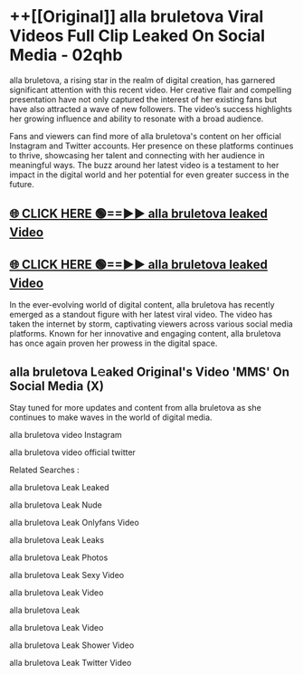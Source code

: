 # ++[[Original]] alla bruletova Viral Videos Full Clip Leaked On Social Media - 02qhb<br>

alla bruletova, a rising star in the realm of digital creation, has garnered significant attention with this recent video. Her creative flair and compelling presentation have not only captured the interest of her existing fans but have also attracted a wave of new followers. The video’s success highlights her growing influence and ability to resonate with a broad audience.

Fans and viewers can find more of alla bruletova's content on her official Instagram and Twitter accounts. Her presence on these platforms continues to thrive, showcasing her talent and connecting with her audience in meaningful ways. The buzz around her latest video is a testament to her impact in the digital world and her potential for even greater success in the future.


## [🌐 CLICK HERE 🟢==►► alla bruletova leaked Video ](https://onlyclips.site?title=alla_bruletova&ref=git)

## [🌐 CLICK HERE 🟢==►► alla bruletova leaked Video ](https://onlyclips.site?title=alla_bruletova&ref=git)


In the ever-evolving world of digital content, alla bruletova has recently emerged as a standout figure with her latest viral video. The video has taken the internet by storm, captivating viewers across various social media platforms. Known for her innovative and engaging content, alla bruletova has once again proven her prowess in the digital space.



## alla bruletova L𝚎aked Original's Video 'MMS' On Social Media (X)


Stay tuned for more updates and content from alla bruletova as she continues to make waves in the world of digital media.

alla bruletova video Instagram

alla bruletova video official twitter


Related Searches :

alla bruletova Leak Leaked

alla bruletova Leak Nude

alla bruletova Leak Onlyfans Video

alla bruletova Leak Leaks

alla bruletova Leak Photos

alla bruletova Leak Sexy Video

alla bruletova Leak Video

alla bruletova Leak

alla bruletova Leak Video

alla bruletova Leak Shower Video

alla bruletova Leak Twitter Video


